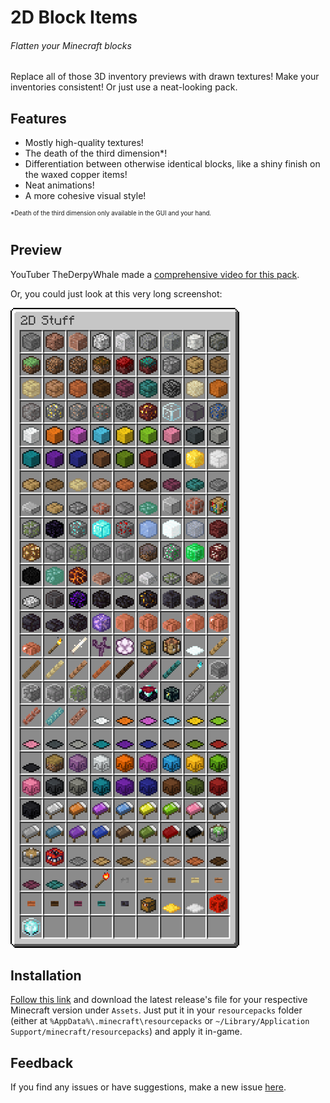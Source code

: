 2D Block Items
==============
###### Flatten your Minecraft blocks

Replace all of those 3D inventory previews with drawn textures! Make your inventories consistent! Or just use a neat-looking pack.

Features
--------

- Mostly high-quality textures!
- The death of the third dimension*!
- Differentiation between otherwise identical blocks, like a shiny finish on the waxed copper items!
- Neat animations!
- A more cohesive visual style!

<sup><sup>\*Death of the third dimension only available in the GUI and your hand.</sup></sup>

Preview
-------

YouTuber TheDerpyWhale made a [comprehensive video for this pack](https://youtu.be/T9gWT26CPP8).

Or, you could just look at this very long screenshot:

![](screenshot.png)

Installation
------------

[Follow this link](https://github.com/ThePotatoKing55/2D-block-texture-pack/releases) and download the latest release's file for your respective Minecraft version under `Assets`. Just put it in your `resourcepacks` folder (either at `%AppData%\.minecraft\resourcepacks` or `~/Library/Application Support/minecraft/resourcepacks`) and apply it in-game.

Feedback
--------

If you find any issues or have suggestions, make a new issue [here](https://github.com/ThePotatoKing55/2D-block-texture-pack/issues).